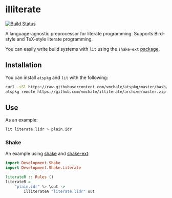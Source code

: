 # illiterate

[![Build Status](https://travis-ci.org/vmchale/illiterate.svg?branch=master)](https://travis-ci.org/vmchale/illiterate)

A language-agnostic preprocessor for literate programming. Supports Bird-style
and TeX-style literate programming.

You can easily write build systems with `lit` using the `shake-ext`
[package](http://hackage.haskell.org/package/shake-ext).

## Installation

You can install `atspkg` and `lit` with the following:

```bash
curl -sSl https://raw.githubusercontent.com/vmchale/atspkg/master/bash/install.sh | bash -s
atspkg remote https://github.com/vmchale/illiterate/archive/master.zip
```

## Use

As an example:

```bash
lit literate.lidr > plain.idr
```

### Shake

An example using [shake](http://shakebuild.com/) and
[shake-ext](http://hackage.haskell.org/package/shake-ext):

```haskell
import Development.Shake
import Development.Shake.Literate

literateR :: Rules ()
literateR =
    "plain.idr" %> \out ->
        illiterateA "literate.lidr" out
```
